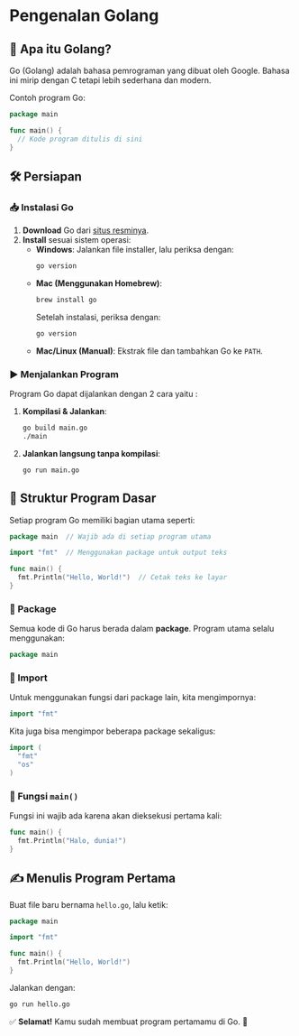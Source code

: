 # Pengenalan Golang

## 🚀 Apa itu Golang?
Go (Golang) adalah bahasa pemrograman yang dibuat oleh Google. Bahasa ini mirip dengan C tetapi lebih sederhana dan modern.  

Contoh program Go:
```go
package main

func main() {
  // Kode program ditulis di sini
}
```

## 🛠 Persiapan  

### 📥 Instalasi Go  
1. **Download** Go dari [situs resminya](https://golang.org/doc/install).  
2. **Install** sesuai sistem operasi:  
   - **Windows**: Jalankan file installer, lalu periksa dengan:  
     ```sh
     go version
     ```
   - **Mac (Menggunakan Homebrew)**:  
     ```sh
     brew install go
     ```
     Setelah instalasi, periksa dengan:  
     ```sh
     go version
     ``` 
   - **Mac/Linux (Manual)**: Ekstrak file dan tambahkan Go ke `PATH`.  

### ▶️ Menjalankan Program  
Program Go dapat dijalankan dengan 2 cara yaitu :
1. **Kompilasi & Jalankan**:  
   ```sh
   go build main.go  
   ./main  
   ```
2. **Jalankan langsung tanpa kompilasi**:  
   ```sh
   go run main.go  
   ```

## 📂 Struktur Program Dasar  
Setiap program Go memiliki bagian utama seperti:  
```go
package main  // Wajib ada di setiap program utama

import "fmt"  // Menggunakan package untuk output teks

func main() {  
  fmt.Println("Hello, World!")  // Cetak teks ke layar
}
```

### 🔹 Package  
Semua kode di Go harus berada dalam **package**. Program utama selalu menggunakan:  
```go
package main
```

### 🔹 Import  
Untuk menggunakan fungsi dari package lain, kita mengimpornya:  
```go
import "fmt"
```
Kita juga bisa mengimpor beberapa package sekaligus:  
```go
import (
  "fmt"
  "os"
)
```

### 🔹 Fungsi `main()`  
Fungsi ini wajib ada karena akan dieksekusi pertama kali:  
```go
func main() {
  fmt.Println("Halo, dunia!")
}
```

## ✍️ Menulis Program Pertama  
Buat file baru bernama `hello.go`, lalu ketik:  
```go
package main

import "fmt"

func main() {
  fmt.Println("Hello, World!")
}
```
Jalankan dengan:  
```sh
go run hello.go
```

✅ **Selamat!** Kamu sudah membuat program pertamamu di Go. 🎉

